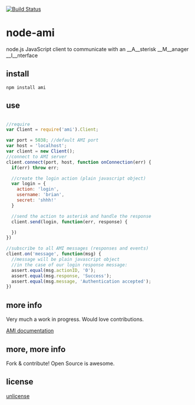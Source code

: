 [![Build Status](https://secure.travis-ci.org/brianc/node-ami.png)](http://travis-ci.org/brianc/node-ami])

# node-ami

node.js JavaScript client to communicate with an __A__sterisk __M__anager __I__nterface

## install

`npm install ami`

## use
```js

//require
var Client = require('ami').Client;

var port = 5038; //default AMI port
var host = 'localhost';
var client = new Client();
//connect to AMI server
client.connect(port, host, function onConnection(err) {
  if(err) throw err; 

  //create the login action (plain javascript object)
  var login = {
    action: 'login',
    username: 'brian',
    secret: 'shhh!'
  }

  //send the action to asterisk and handle the response
  client.send(login, function(err, response) {

  })
})

//subscribe to all AMI messages (responses and events)
client.on('message', function(msg) {
  //message will be plain javascript object
  //in the case of our login response message:
  assert.equal(msg.actionID, '0');
  assert.equal(msg.response, 'Success');
  assert.equal(msg.message, 'Authentication accepted');
})

```

## more info

Very much a work in progress.  Would love contributions.

[AMI documentation](http://www.voip-info.org/wiki/view/Asterisk+manager+API)

## more, more info

Fork & contribute! Open Source is awesome.

## license

[unlicense](http://unlicense.org)
